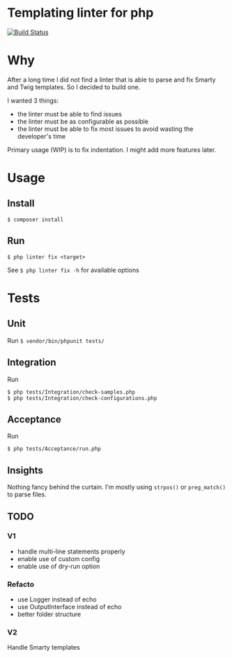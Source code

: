 Templating linter for php
=========================

[![Build Status](https://api.travis-ci.org/matks/php-template-linter.svg?branch=master)](https://travis-ci.org/matks/php-template-linter)


# Why

After a long time I did not find a linter that is able to parse and fix
Smarty and Twig templates. So I decided to build one.

I wanted 3 things:
- the linter must be able to find issues
- the linter must be as configurable as possible
- the linter must be able to fix most issues to avoid wasting the developer's time

Primary usage (WIP) is to fix indentation. I might add more features later.

# Usage

## Install

`$ composer install`

## Run

`$ php linter fix <target>`

See `$ php linter fix -h` for available options

# Tests

## Unit

Run `$ vendor/bin/phpunit tests/`

## Integration

Run
```
$ php tests/Integration/check-samples.php
$ php tests/Integration/check-configurations.php
```

## Acceptance

Run
```
$ php tests/Acceptance/run.php
```

## Insights

Nothing fancy behind the curtain. I'm mostly using `strpos()` or
`preg_match()` to parse files.

## TODO

### V1

- handle multi-line statements properly
- enable use of custom config
- enable use of dry-run option

### Refacto
- use Logger instead of echo
- use OutputInterface instead of echo
- better folder structure

### V2

Handle Smarty templates
